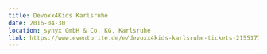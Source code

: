 ```yaml
---
title: Devoxx4Kids Karlsruhe
date: 2016-04-30
location: synyx GmbH & Co. KG, Karlsruhe
link: https://www.eventbrite.de/e/devoxx4kids-karlsruhe-tickets-21551771930
---
```

